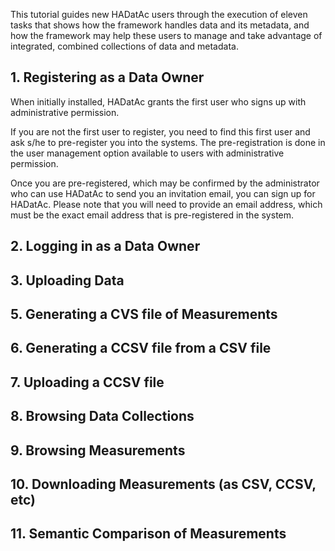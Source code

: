 This tutorial guides new HADatAc users through the execution of eleven tasks that shows how the framework handles data and its metadata, and how the framework may help these users to manage and take advantage of integrated, combined collections of data and metadata.

## 1. Registering as a Data Owner

When initially installed, HADatAc grants the first user who signs up with administrative permission. 

If you are not the first user to register, you need to find this first user and ask s/he to pre-register you into the systems. The pre-registration is done in the user management option available to users with administrative permission.

Once you are pre-registered, which may be confirmed by the administrator who can use HADatAc to send you an invitation email, you can sign up for HADatAc. Please note that you will need to provide an email address, which must be the exact email address that is pre-registered in the system.  

## 2. Logging in as a Data Owner

## 3. Uploading Data


## 5. Generating a CVS file of Measurements

## 6. Generating a CCSV file from a CSV file

## 7. Uploading a CCSV file

## 8. Browsing Data Collections

## 9. Browsing Measurements

## 10. Downloading Measurements (as CSV, CCSV, etc)

## 11. Semantic Comparison of Measurements  